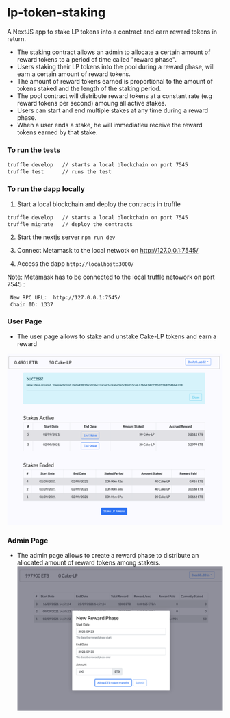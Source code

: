 # lp-token-staking

A NextJS app to stake LP tokens into a contract and earn reward tokens in return.

- The staking contract allows an admin to allocate a certain amount of reward tokens to a period of time called "reward phase".
- Users staking their LP tokens into the pool during a reward phase, will earn a certain amount of reward tokens.
- The amount of reward tokens earned is proportional to the amount of tokens staked and the length of the staking period.
- The pool contract will distribute reward tokens at a constant rate (e.g reward tokens per second)  amoung all active stakes.
- Users can start and end multiple stakes at any time during a reward phase.
- When a user ends a stake, he will immediatleu receive the reward tokens earned by that stake.

### To run the tests 

```
truffle develop   // starts a local blockchain on port 7545
truffle test      // runs the test

```


### To run the dapp locally

1. Start a local blockchain and deploy the contracts in truffle
```
truffle develop   // starts a local blockchain on port 7545
truffle migrate   // deploy the contracts
```

2. Start the nextjs server
`npm run dev`

3. Connect Metamask to the local netwotk on http://127.0.0.1:7545/

4. Access the dapp
`http://localhost:3000/`


Note: 
Metamask has to be connected to the local truffle netowork on port 7545 : 
```
 New RPC URL:  http://127.0.0.1:7545/
 Chain ID: 1337
```


### User Page

- The user page allows to stake and unstake Cake-LP tokens and earn a reward

![Userr Page](./client/public/images/user-page.png?raw=true)

### Admin Page

- The admin page allows to create a reward phase to distribute an allocated amount of reward tokens among stakers.
![Admin Page](./client/public/images/admin-page.png?raw=true)

